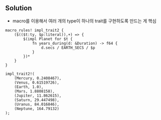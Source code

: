 ## Solution
- macro를 이용해서 여러 개의 type이 하나의 trait를 구현하도록 만드는 게 핵심
```rust,editable
macro_rules! impl_trait2 {
    ($(($t:ty, $p:literal)),+) => {
        $(impl Planet for $t {
            fn years_during(d: &Duration) -> f64 {
                d.secs / EARTH_SECS / $p
            }
        })*
    }
}

impl_trait2!(
    (Mercury, 0.2408467),
    (Venus, 0.61519726),
    (Earth, 1.0),
    (Mars, 1.8808158),
    (Jupiter, 11.862615),
    (Saturn, 29.447498),
    (Uranus, 84.016846),
    (Neptune, 164.79132)
);
```

